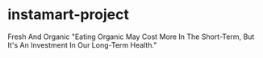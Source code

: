 # instamart-project


Fresh And Organic
"Eating Organic May Cost More In The Short-Term, But It's An Investment In Our Long-Term Health."
